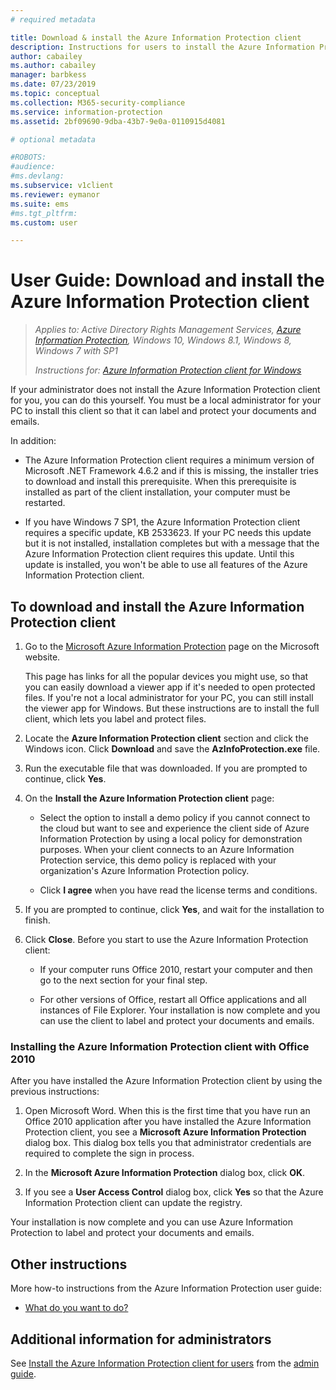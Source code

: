 ```yaml
---
# required metadata

title: Download & install the Azure Information Protection client
description: Instructions for users to install the Azure Information Protection client for Windows, so that you can classify and protect your documents and emails. 
author: cabailey
ms.author: cabailey
manager: barbkess
ms.date: 07/23/2019
ms.topic: conceptual
ms.collection: M365-security-compliance
ms.service: information-protection
ms.assetid: 2bf09690-9dba-43b7-9e0a-0110915d4081

# optional metadata

#ROBOTS:
#audience:
#ms.devlang:
ms.subservice: v1client
ms.reviewer: eymanor
ms.suite: ems
#ms.tgt_pltfrm:
ms.custom: user

---
```


# User Guide: Download and install the Azure Information Protection client

>*Applies to: Active Directory Rights Management Services, [Azure Information Protection](https://azure.microsoft.com/pricing/details/information-protection), Windows 10, Windows 8.1, Windows 8, Windows 7 with SP1*
>
> *Instructions for: [Azure Information Protection client for Windows](../faqs.md#whats-the-difference-between-the-azure-information-protection-client-and-the-azure-information-protection-unified-labeling-client)*


If your administrator does not install the Azure Information Protection client for you, you can do this yourself. You must be a local administrator for your PC to install this client so that it can label and protect your documents and emails.

In addition:

- The Azure Information Protection client requires a minimum version of Microsoft .NET Framework 4.6.2 and if this is missing, the installer tries to download and install this prerequisite. When this prerequisite is installed as part of the client installation, your computer must be restarted.

- If you have Windows 7 SP1, the Azure Information Protection client requires a specific update, KB 2533623. If your PC needs this update but it is not installed, installation completes but with a message that the Azure Information Protection client requires this update. Until this update is installed, you won't be able to use all features of the Azure Information Protection client. 

## To download and install the Azure Information Protection client    

1. Go to the [Microsoft Azure Information Protection](https://go.microsoft.com/fwlink/?LinkId=303970) page on the Microsoft website.

    This page has links for all the popular devices you might use, so that you can easily download a viewer app if it's needed to open protected files. If you're not a local administrator for your PC, you can still install the viewer app for Windows. But these instructions are to install the full client, which lets you label and protect files. 

2. Locate the **Azure Information Protection client** section and click the Windows icon. Click **Download** and save the **AzInfoProtection.exe** file.     

3. Run the executable file that was downloaded. If you are prompted to continue, click **Yes**.    

4. On the **Install the Azure Information Protection client** page:     
    - Select the option to install a demo policy if you cannot connect to the cloud but want to see and experience the client side of Azure Information Protection by using a local policy for demonstration purposes. When your client connects to an Azure Information Protection service, this demo policy is replaced with your organization's Azure Information Protection policy.    

    - Click **I agree** when you have read the license terms and conditions.    

5. If you are prompted to continue, click **Yes**, and wait for the installation to finish.    

6. Click **Close**. Before you start to use the Azure Information Protection client:    

    - If your computer runs Office 2010, restart your computer and then go to the next section for your final step.    
        
    - For other versions of Office, restart all Office applications and all instances of File Explorer. Your installation is now complete and you can use the client to label and protect your documents and emails.    

### Installing the Azure Information Protection client with Office 2010    
After you have installed the Azure Information Protection client by using the previous instructions:    

1. Open Microsoft Word. When this is the first time that you have run an Office 2010 application after you have installed the Azure Information Protection client, you see a **Microsoft Azure Information Protection** dialog box. This dialog box tells you that administrator credentials are required to complete the sign in process.

2. In the **Microsoft Azure Information Protection** dialog box, click **OK**.

3. If you see a **User Access Control** dialog box, click **Yes** so that the Azure Information Protection client can update the registry.

Your installation is now complete and you can use Azure Information Protection to label and protect your documents and emails.

## Other instructions    
More how-to instructions from the Azure Information Protection user guide:

- [What do you want to do?](client-user-guide.md#what-do-you-want-to-do)

## Additional information for administrators    
See [Install the Azure Information Protection client for users](client-admin-guide-install.md) from the [admin guide](client-admin-guide.md).
 
  
